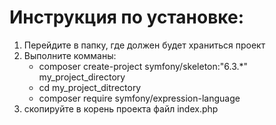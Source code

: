 # Инструкция по установке:
1. Перейдите в папку, где должен будет храниться проект
2. Выполните комманы:
    - composer create-project symfony/skeleton:"6.3.*" my_project_directory
    - cd my_project_ditrectory
    - composer require symfony/expression-language
3. скопируйте в корень проекта файл index.php
